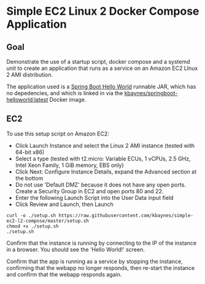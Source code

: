 # Simple EC2 Linux 2 Docker Compose Application

## Goal

Demonstrate the use of a startup script, docker compose and a systemd unit to create an application that runs as a service on an Amazon EC2 LInux 2 AMI distribution.

The application used is a [Spring Boot Hello World](https://github.com/kbaynes/docker-springboot-helloworld) runnable JAR, which has no depedencies, and which is linked in via the [kbaynes/springboot-helloworld:latest](https://hub.docker.com/r/kbaynes/springboot-helloworld) Docker image.

## EC2

To use this setup script on Amazon EC2:
- Click Launch Instance and select the Linux 2 AMI instance (tested with 64-bit x86)
- Select a type (tested with t2.micro: Variable ECUs, 1 vCPUs, 2.5 GHz, Intel Xeon Family, 1 GiB memory, EBS only)
- Click Next: Configure Instance Details, expand the Advanced section at the bottom
- Do not use 'Default DMZ' because it does not have any open ports. Create a Security Group in EC2 and open ports 80 and 22.
- Enter the following Launch Script into the User Data input field
- Click Review and Launch, then Launch

```
curl -o ./setup.sh https://raw.githubusercontent.com/kbaynes/simple-ec2-l2-compose/master/setup.sh
chmod +x ./setup.sh
./setup.sh
```

Confirm that the instance is running by connecting to the IP of the instance in a browser. You should see the 'Hello World!' screen.

Confirm that the app is running as a service by stopping the instance, confirming that the webapp no longer responds, then re-start the instance and confirm that the webapp responds again.